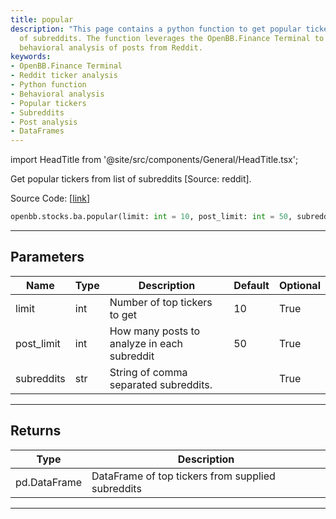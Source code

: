 ```yaml
---
title: popular
description: "This page contains a python function to get popular tickers from a list"
  of subreddits. The function leverages the OpenBB.Finance Terminal to analyze the
  behavioral analysis of posts from Reddit.
keywords:
- OpenBB.Finance Terminal
- Reddit ticker analysis
- Python function
- Behavioral analysis
- Popular tickers
- Subreddits
- Post analysis
- DataFrames
---
```


import HeadTitle from '@site/src/components/General/HeadTitle.tsx';

<HeadTitle title="stocks.ba.popular - Reference | OpenBB SDK Docs" />

Get popular tickers from list of subreddits [Source: reddit].

Source Code: [[link](https://github.com/OpenBB-finance/OpenBBTerminal/tree/main/openbb_terminal/common/behavioural_analysis/reddit_model.py#L145)]

```python
openbb.stocks.ba.popular(limit: int = 10, post_limit: int = 50, subreddits: str = "")
```

---

## Parameters

| Name | Type | Description | Default | Optional |
| ---- | ---- | ----------- | ------- | -------- |
| limit | int | Number of top tickers to get | 10 | True |
| post_limit | int | How many posts to analyze in each subreddit | 50 | True |
| subreddits | str | String of comma separated subreddits. |  | True |


---

## Returns

| Type | Description |
| ---- | ----------- |
| pd.DataFrame | DataFrame of top tickers from supplied subreddits |
---
